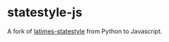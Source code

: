 statestyle-js
=============

A fork of [latimes-statestyle](https://github.com/datadesk/latimes-statestyle) from Python to Javascript.
